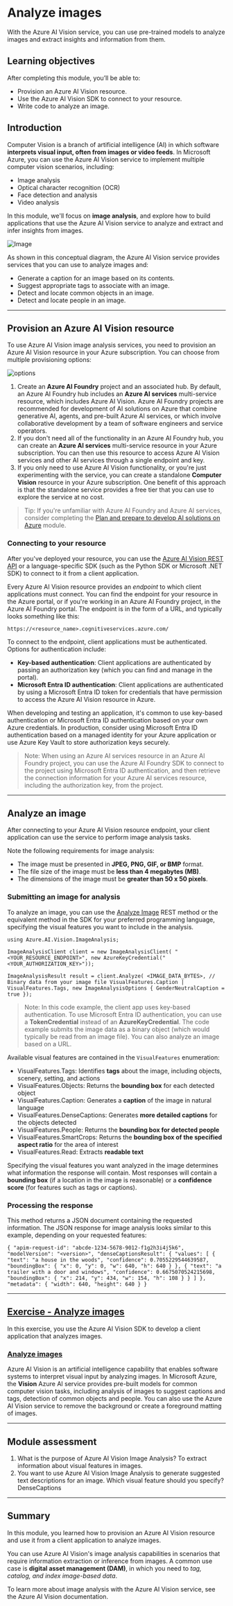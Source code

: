 # Analyze images

With the Azure AI Vision service, you can use pre-trained models to analyze images and extract insights and information from them.

## Learning objectives
After completing this module, you’ll be able to:

- Provision an Azure AI Vision resource.
- Use the Azure AI Vision SDK to connect to your resource.
- Write code to analyze an image.

## Introduction

Computer Vision is a branch of artificial intelligence (AI) in which software **interprets visual input, often from images or video feeds**. In Microsoft Azure, you can use the Azure AI Vision service to implement multiple computer vision scenarios, including:

- Image analysis
- Optical character recognition (OCR)
- Face detection and analysis
- Video analysis

In this module, we'll focus on **image analysis**, and explore how to build applications that use the Azure AI Vision service to analyze and extract and infer insights from images.

![Image](https://learn.microsoft.com/en-us/training/wwl-data-ai/analyze-images/media/computer-vision.png)

As shown in this conceptual diagram, the Azure AI Vision service provides services that you can use to analyze images and:

- Generate a caption for an image based on its contents.
- Suggest appropriate tags to associate with an image.
- Detect and locate common objects in an image.
- Detect and locate people in an image.

---

## Provision an Azure AI Vision resource

To use Azure AI Vision image analysis services, you need to provision an Azure AI Vision resource in your Azure subscription. You can choose from multiple provisioning options:

![options](https://learn.microsoft.com/en-us/training/wwl-data-ai/analyze-images/media/ai-vision-resources.png)

1. Create an **Azure AI Foundry** project and an associated hub. By default, an Azure AI Foundry hub includes an **Azure AI services** multi-service resource, which includes Azure AI Vision. Azure AI Foundry projects are recommended for development of AI solutions on Azure that combine generative AI, agents, and pre-built Azure AI services, or which involve collaborative development by a team of software engineers and service operators.
2. If you don't need all of the functionality in an Azure AI Foundry hub, you can create an **Azure AI services** multi-service resource in your Azure subscription. You can then use this resource to access Azure AI Vision services and other AI services through a single endpoint and key.
3. If you only need to use Azure AI Vision functionality, or you're just experimenting with the service, you can create a standalone **Computer Vision** resource in your Azure subscription. One benefit of this approach is that the standalone service provides a free tier that you can use to explore the service at no cost.

> Tip: If you're unfamiliar with Azure AI Foundry and Azure AI services, consider completing the [Plan and prepare to develop AI solutions on Azure](https://learn.microsoft.com/en-us/training/modules/prepare-azure-ai-development/) module.

### Connecting to your resource

After you've deployed your resource, you can use the [Azure AI Vision REST API](https://learn.microsoft.com/en-us/rest/api/computervision/image-analysis) or a language-specific SDK (such as the Python SDK or Microsoft .NET SDK) to connect to it from a client application.

Every Azure AI Vision resource provides an *endpoint* to which client applications must connect. You can find the endpoint for your resource in the Azure portal, or if you're working in an Azure AI Foundry project, in the Azure AI Foundry portal. The endpoint is in the form of a URL, and typically looks something like this:

`https://<resource_name>.cognitiveservices.azure.com/`

To connect to the endpoint, client applications must be authenticated. Options for authentication include:

- **Key-based authentication**: Client applications are authenticated by passing an authorization key (which you can find and manage in the portal).
- **Microsoft Entra ID authentication**: Client applications are authenticated by using a Microsoft Entra ID token for credentials that have permission to access the Azure AI Vision resource in Azure.

When developing and testing an application, it's common to use key-based authentication or Microsoft Entra ID authentication based on your own Azure credentials. In production, consider using Microsoft Entra ID authentication based on a managed identity for your Azure application or use Azure Key Vault to store authorization keys securely.

> Note: When using an Azure AI services resource in an Azure AI Foundry project, you can use the Azure AI Foundry SDK to connect to the project using Microsoft Entra ID authentication, and then retrieve the connection information for your Azure AI services resource, including the authorization key, from the project.

---

## Analyze an image

After connecting to your Azure AI Vision resource endpoint, your client application can use the service to perform image analysis tasks.

Note the following requirements for image analysis:

- The image must be presented in **JPEG, PNG, GIF, or BMP** format.
- The file size of the image must be **less than 4 megabytes (MB)**.
- The dimensions of the image must be **greater than 50 x 50 pixels**.

### Submitting an image for analysis

To analyze an image, you can use the [Analyze Image](https://learn.microsoft.com/en-us/rest/api/computervision/image-analysis/analyze-image) REST method or the equivalent method in the SDK for your preferred programming language, specifying the visual features you want to include in the analysis.

`using Azure.AI.Vision.ImageAnalysis;`

`ImageAnalysisClient client = new ImageAnalysisClient(
    "<YOUR_RESOURCE_ENDPOINT>",
    new AzureKeyCredential("<YOUR_AUTHORIZATION_KEY>"));`

`ImageAnalysisResult result = client.Analyze(
    <IMAGE_DATA_BYTES>, // Binary data from your image file
    VisualFeatures.Caption | VisualFeatures.Tags,
    new ImageAnalysisOptions { GenderNeutralCaption = true });`

> Note: In this code example, the client app uses key-based authentication. To use Microsoft Entra ID authentication, you can use a **TokenCredential** instead of an **AzureKeyCredential**. The code example submits the image data as a binary object (which would typically be read from an image file). You can also analyze an image based on a URL.

Available visual features are contained in the `VisualFeatures` enumeration:

- VisualFeatures.Tags: Identifies **tags** about the image, including objects, scenery, setting, and actions
- VisualFeatures.Objects: Returns the **bounding box** for each detected object
- VisualFeatures.Caption: Generates a **caption** of the image in natural language
- VisualFeatures.DenseCaptions: Generates **more detailed captions** for the objects detected
- VisualFeatures.People: Returns the **bounding box for detected people**
- VisualFeatures.SmartCrops: Returns the **bounding box of the specified aspect ratio** for the area of interest
- VisualFeatures.Read: Extracts **readable text**

Specifying the visual features you want analyzed in the image determines what information the response will contain. Most responses will contain a **bounding box** (if a location in the image is reasonable) or a **confidence score** (for features such as tags or captions).

### Processing the response

This method returns a JSON document containing the requested information. The JSON response for image analysis looks similar to this example, depending on your requested features:

`{
  "apim-request-id": "abcde-1234-5678-9012-f1g2h3i4j5k6",
  "modelVersion": "<version>",
  "denseCaptionsResult": {
    "values": [
      {
        "text": "a house in the woods",
        "confidence": 0.7055229544639587,
        "boundingBox": {
          "x": 0,
          "y": 0,
          "w": 640,
          "h": 640
        }
      },
      {
        "text": "a trailer with a door and windows",
        "confidence": 0.6675070524215698,
        "boundingBox": {
          "x": 214,
          "y": 434,
          "w": 154,
          "h": 108
        }
      }
    ]
  },
  "metadata": {
    "width": 640,
    "height": 640
  }
}`

---

## [Exercise - Analyze images](https://learn.microsoft.com/en-us/training/modules/analyze-images/5-exercise-computer-vision)

In this exercise, you use the Azure AI Vision SDK to develop a client application that analyzes images.

### [Analyze images](https://microsoftlearning.github.io/mslearn-ai-vision/Instructions/Labs/01-analyze-images.html)

Azure AI Vision is an artificial intelligence capability that enables software systems to interpret visual input by analyzing images. In Microsoft Azure, the **Vision** Azure AI service provides pre-built models for common computer vision tasks, including analysis of images to suggest captions and tags, detection of common objects and people. You can also use the Azure AI Vision service to remove the background or create a foreground matting of images.

---

## Module assessment

1. What is the purpose of Azure AI Vision Image Analysis? To extract information about visual features in images.
2. You want to use Azure AI Vision Image Analysis to generate suggested text descriptions for an image. Which visual feature should you specify? DenseCaptions

---

## Summary

In this module, you learned how to provision an Azure AI Vision resource and use it from a client application to analyze images.

You can use Azure AI Vision's image analysis capabilities in scenarios that require information extraction or inference from images. A common use case is **digital asset management (DAM)**, in which you need to *tag, catalog, and index image-based data*.

To learn more about image analysis with the Azure AI Vision service, see the Azure AI Vision documentation.